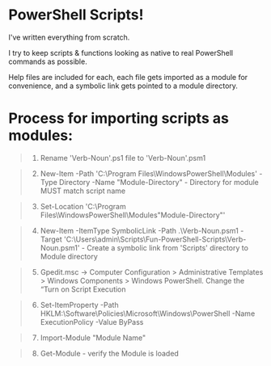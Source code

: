# PowerShell Scripts!

I've written everything from scratch. <br>

I try to keep scripts & functions looking as native to real PowerShell commands as possible. <br>

Help files are included for each, each file gets imported as a module for convenience, and a symbolic link gets pointed to a module directory. <br>

# Process for importing scripts as modules:
>1. Rename 'Verb-Noun'.ps1 file to 'Verb-Noun'.psm1 <br>

>2. New-Item -Path 'C:\Program Files\WindowsPowerShell\Modules\' -Type Directory -Name "Module-Directory" - Directory for module MUST match script name <br>

>3. Set-Location 'C:\Program Files\WindowsPowerShell\Modules\"Module-Directory"'

>4. New-Item -ItemType SymbolicLink -Path .\Verb-Noun.psm1 -Target 'C:\Users\admin\Scripts\Fun-PowerShell-Scripts\Verb-Noun.psm1' - Create a symbolic link from 'Scripts' directory to Module directory  

>5. Gpedit.msc -> Computer Configuration > Administrative Templates > Windows Components > Windows PowerShell. Change the “Turn on Script Execution <br>

>6. Set-ItemProperty -Path HKLM:\Software\Policies\Microsoft\Windows\PowerShell -Name ExecutionPolicy -Value ByPass <br>

>7. Import-Module "Module Name" <br>

>8. Get-Module - verify the Module is loaded <br>

